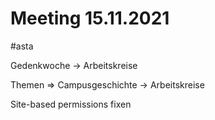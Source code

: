 # Meeting 15.11.2021

\#asta

Gedenkwoche -> Arbeitskreise

Themen => Campusgeschichte -> Arbeitskreise

Site-based permissions fixen
